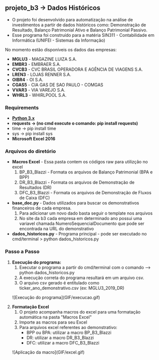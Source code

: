 ## projeto_b3 -> Dados Históricos
 * O projeto foi desenvolvido para automatização na análise de investimentos a partir de dados históricos como: Demonstração de Resultado, Balanço Patrimonial Ativo e Balanço Patrimonial Passivo.
 * Esse programa foi construído para a matéria SIN311 - Contabilidade em Informática (UNIFEI - Sistemas da Informação)

 No momento estão disponíveis os dados das empresas:
 * **MGLU3** - MAGAZINE LUIZA S.A.
 * **EMBR3** - EMBRAER S.A.
 * **CVCB3** - CVC BRASIL OPERADORA E AGÊNCIA DE VIAGENS S.A.
 * **LREN3** - LOJAS RENNER S.A.
 * **OIBR4** - OI S.A.
 * **CGAS5** - CIA GAS DE SAO PAULO - COMGAS
 * **VVAR3** - VIA VAREJO S.A.
 * **WHRL3** - WHIRLPOOL S.A.


### Requirements
 * **[Python 3.x](https://www.python.org/downloads/)**
 * **requests -> (no cmd execute o comando: pip install requests)**
 * time -> pip install time
 * sys -> pip install sys
 * **Microsoft Excel 2016**

### Arquivos do diretório
  * **Macros Excel** - Essa pasta contem os códigos raw para utilizção no excel
      1. BP_B3_Blazzi - Formata os arquivos de Balanço Patrimonial (BPA e BPP)
      2. DR_B3_Blazzi - Formata os arquivos de Demonstração de Resultados (DR)
      3. DFC_B3_Blazzi - Formata os arquivos de Demonstração de Fluxos de Caixa (DFC)
  * **base_doc.py** - Dados utilizados para buscar os demonstrativos financeiros de cada empresa.
      1. Para adicionar um novo dado basta seguir o template nos arquivos
      2. No site da b3 cada empresa em determinado ano possui uma variavel chamada NumeroSequencialDocumento que pode ser encontrada na URL do demonstrativo
  * **dados_historicos.py** - Programa principal - pode ser executado no cmd/terminal > python dados_historicos.py

### Passo a Passo
  1. **Execução do programa:**
      1. Executar o programa a partir do cmd/terminal com o comando --> python dados_historicos.py
      2. A execução correta do programa resultará em um arquivo csv.
      3. O arquivo csv gerado é entitulado como ticker_ano_demonstrativo.csv (ex: MGLU3_2019_DR)
      <p>![Execução do programa](GIF/execucao.gif)</p>
  2. **Formatação Excel**
      1. O projeto acompanha macros do excel para uma formatação automática na pasta "Macros Excel"
      2. Importe as macros para seu Excel
      3. Para arquivos excel referentes ao demonstrativo:
          * BPP ou BPA: utilizar a macro BP_B3_Blazzi
          * DR: utilizar a macro DR_B3_Blazzi
          * DFC: utilizar a macro DFC_B3_Blazzi
      <p>![Aplicação da macro](GIF/excel.gif)</p>
